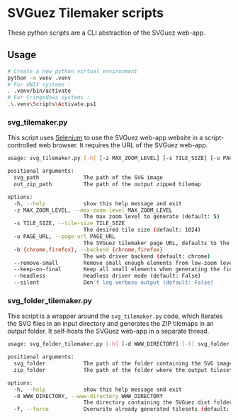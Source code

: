 # SVGuez Tilemaker scripts

These python scripts are a CLI abstraction of the SVGuez web-app.

## Usage

```sh
# Create a new python virtual environment
python -m venv .venv
# For UNIX systems :
. .venv/bin/activate
# For Cringedows systems :
.\.venv\Scripts\Activate.ps1
```

### svg_tilemaker.py

This script uses [Selenium](https://www.selenium.dev/) to use the SVGuez web-app website in a script-controlled web browser. It requires the URL of the SVGuez web-app.

```sh 
usage: svg_tilemaker.py [-h] [-z MAX_ZOOM_LEVEL] [-s TILE_SIZE] [-u PAGE_URL] [-b {chrome,firefox}] [--remove-small] [--keep-on-final] [--headless] [--silent] svg_path out_zip_path

positional arguments:
  svg_path              The path of the SVG image
  out_zip_path          The path of the output zipped tilemap

options:
  -h, --help            show this help message and exit
  -z MAX_ZOOM_LEVEL, --max-zoom-level MAX_ZOOM_LEVEL
                        The max zoom level to generate (default: 5)
  -s TILE_SIZE, --tile-size TILE_SIZE
                        The desired tile size (default: 1024)
  -u PAGE_URL, --page-url PAGE_URL
                        The SVGuez tilemaker page URL, defaults to the SVGUEZ_TILEMAKER_URL env variable value
  -b {chrome,firefox}, --backend {chrome,firefox}
                        The web driver backend (default: chrome)
  --remove-small        Remove small enough elements from low-zoom levels (default: False)
  --keep-on-final       Keep all small elements when generating the final zoom level (default: False)
  --headless            Headless driver mode (default: False)
  --silent              Don't log verbose output (default: False)
```

### svg_folder_tilemaker.py

This script is a wrapper around the `svg_tilemaker.py` code, which iterates the SVG files in an input directory and generates the ZIP tilemaps in an output folder. It self-hosts the SVGuez web-app in a separate thread.

```sh
usage: svg_folder_tilemaker.py [-h] [-d WWW_DIRECTORY] [-f] svg_folder zip_folder

positional arguments:
  svg_folder            The path of the folder containing the SVG images
  zip_folder            The path of the folder where the output tilesets zip will be stored

options:
  -h, --help            show this help message and exit
  -d WWW_DIRECTORY, --www-directory WWW_DIRECTORY
                        The directory containing the SVGuez dist folder (default: ./dist)  
  -f, --force           Overwrite already generated tilesets (default: False)
```
